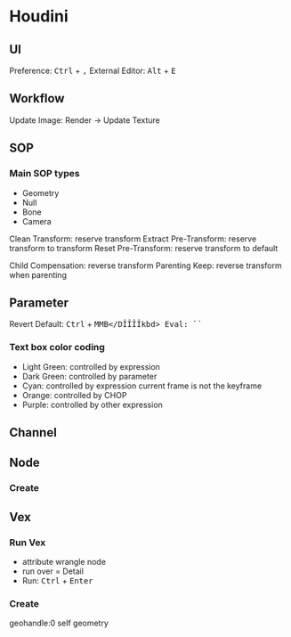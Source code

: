 # Houdini
## UI

Preference: <kbd>Ctrl</kbd> + <kbd>,</kbd>
External Editor: <kbd>Alt</kbd> + <kbd>E</kbd>

## Workflow

Update Image: Render -> Update Texture

## SOP

### Main SOP types

- Geometry
- Null
- Bone
- Camera

Clean Transform: reserve transform
Extract Pre-Transform: reserve transform to transform
Reset Pre-Transform: reserve transform to default

Child Compensation: reverse transform
Parenting Keep: reverse transform when parenting

## Parameter

Revert Default: <kbd>Ctrl</kbd> + <kbd>MMB</DÎÎÎÎkbd>
Eval: ``

### Text box color coding

- Light Green: controlled by expression
- Dark Green: controlled by parameter
- Cyan: controlled by expression current frame is not the keyframe
- Orange: controlled by CHOP
- Purple: controlled by other expression

## Channel

## Node



### Create

## Vex

### Run Vex

- attribute wrangle node
- run over = Detail
- Run: <kbd>Ctrl</kbd> + <kbd>Enter</kbd>

### Create

geohandle:0 self geometry
